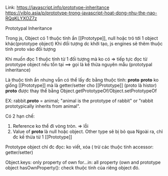 Link:
https://javascript.info/prototype-inheritance
https://viblo.asia/p/prototype-trong-javascript-hoat-dong-nhu-the-nao-RQqKLYXOZ7z

Prototypal Inheritance

Trong js, Object có 1 thuộc tính ẩn [[Prototype]], null hoặc trỏ tới 1 object khác(prototype object)
Khi đối tượng dc khởi tạo, js engines sẽ thêm thuộc tính proto vào đối tượng

Khi muốn đọc 1 thuộc tính từ 1 đối tượng mà ko có => tiếp tực đọc từ prototype object nếu tồn tại ==> gọi là kế thừa nguyên mẫu (prototypal inheritance)

Là thuộc tính ẩn nhưng vẫn có thể lấy đc bằng thuộc tính: **proto**
**proto** ko giống [[Prototype]] mà là getter/setter cho [[Prototype]] (proto là histor)
**proto** được thay thể bằng Object.getPrototypeOf/Object.setPrototypeOf

EX: rabbit.**proto** = animal;
"animal is the prototype of rabbit" or "rabbit prototypically inherits from animal".

Có 2 hạn chế:

1. Reference ko thể đi vòng tròn. => lỗi
2. Value of **proto** là null hoặc object. Other type sẽ bị bỏ qua
   Ngoài ra, chỉ đc kế thừa từ 1 [[Prototype]]

Prototype object chỉ đc đọc: ko viết, xóa ( trừ các thuộc tính accessor: getter/setter)

Object.keys: only property of own
for...in: all property (own and prototype object
hasOwnProperty(): check thuộc tính của riêng object đó.
